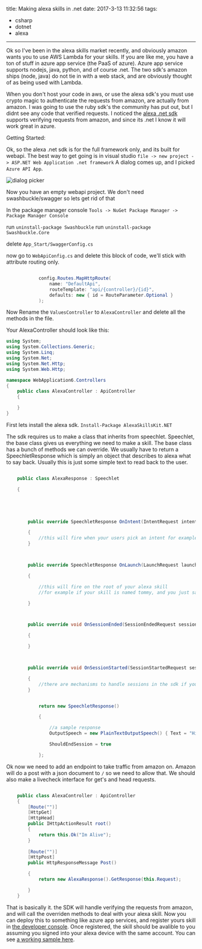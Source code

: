 title: Making alexa skills in .net
date: 2017-3-13 11:32:56
tags:
- csharp
- dotnet
- alexa
---

Ok so I've been in the alexa skills market recently, and obviously amazon wants you to use AWS Lambda for your skills. If you are like me, you have a ton of stuff in azure app service (the PaaS of azure). Azure app service supports nodejs, java, python, and of course .net. The two sdk's amazon ships (node, java) do not tie in with a web stack, and are obviously thought of as being used with Lambda. 
<!-- more -->
When you don't host your code in aws, or use the alexa sdk's you must use crypto magic to authenticate the requests from amazon, are actually from amazon. I was going to use the ruby sdk's the community has put out, but I didnt see any code that verified requests. I noticed the [alexa .net sdk](https://github.com/AreYouFreeBusy/AlexaSkillsKit.NET) supports verifying requests from amazon, and since its .net I know it will work great in azure.


Getting Started:

Ok, so the alexa .net sdk is for the full framework only, and its built for webapi. The best way to get going is in visual studio `file -> new project -> ASP.NET Web Application .net framework` A dialog comes up, and I picked `Azure API App`.

![dialog picker](dialog.PNG)

Now you have an empty webapi project. We don't need swashbuckle/swagger so lets get rid of that

In the package manager console `Tools -> NuGet Package Manager -> Package Manager Console`

run `uninstall-package Swashbuckle` 
run `uninstall-package Swashbuckle.Core` 

delete `App_Start/SwaggerConfig.cs`

now go to  `WebApiConfig.cs` and delete this block of code, we'll stick with attribute routing only.


```csharp 

			config.Routes.MapHttpRoute(
				name: "DefaultApi",
				routeTemplate: "api/{controller}/{id}",
				defaults: new { id = RouteParameter.Optional }
			);
```

Now Rename the `ValuesController` to `AlexaController` and delete all the methods in the file.


Your AlexaController should look like this:


```csharp
using System;
using System.Collections.Generic;
using System.Linq;
using System.Net;
using System.Net.Http;
using System.Web.Http;

namespace WebApplication6.Controllers
{
	public class AlexaController : ApiController
	{

	}
}


```


First lets install the alexa sdk. `Install-Package AlexaSkillsKit.NET`


The sdk requires us to make a class that inherits from speechlet. Speechlet, the base class gives us everything we need to make a skill. The base class has a bunch of methods we can override. We usually have to return a SpeechletResponse which is simply an object that describes to alexa what to say back. Usually this is just some simple text to read back to the user.

```csharp

	public class AlexaResponse : Speechlet

	{

		



		public override SpeechletResponse OnIntent(IntentRequest intentRequest, Session session)

		{
			//this will fire when your users pick an intent for example if your bot is named tommy and you say alexa ask tommy whats the weather today this will fire the weather intent
		}



		public override SpeechletResponse OnLaunch(LaunchRequest launchRequest, Session session)

		{

			//this will fire on the root of your alexa skill
			//for example if your skill is named tommy, and you just say alexa ask tommy, alexa open tommy, alexa tommy. This will fire with no commands

		}



		public override void OnSessionEnded(SessionEndedRequest sessionEndedRequest, Session session)

		{

		}



		public override void OnSessionStarted(SessionStartedRequest sessionStartedRequest, Session session)

		{
			//there are mechanisms to handle sessions in the sdk if you need it.
		}
```

```csharp

			return new SpeechletResponse()

			{

				//a sample response
				OutputSpeech = new PlainTextOutputSpeech() { Text = "Hi, my name is tommy" },

				ShouldEndSession = true

			};
```

Ok now we need to add an endpoint to take traffic from amazon on. Amazon will do a post with a json document to `/` so we need to allow that. We should also make a livecheck interface for get's and head requests.

```csharp

	public class AlexaController : ApiController
	{
		[Route("")]
		[HttpGet]
		[HttpHead]
		public IHttpActionResult root()
		{
			return this.Ok("Im Alive");
		}
		
		[Route("")]
		[HttpPost]
		public HttpResponseMessage Post()

		{
			return new AlexaResponse().GetResponse(this.Request);

		}
	}
```

That is basically it. the SDK will handle verifying the requests from amazon, and will call the overriden methods to deal with your alexa skill. Now you can deploy this to something like azure app services, and register yours skill in [the developer console](https://developer.amazon.com). Once registered, the skill should be avalible to you assuming you signed into your alexa device with the same account. You can see [a working sample here](https://github.com/TerribleDev/alexa-excuse.net).